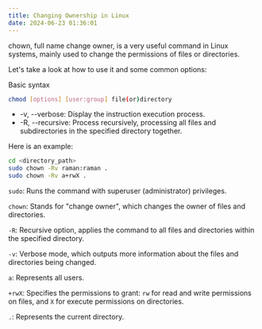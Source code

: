 ```yaml
---
title: Changing Ownership in Linux
date: 2024-06-23 01:36:01
---
```


chown, full name change owner, is a very useful command in Linux systems, mainly used to change the permissions of files or directories.

 Let's take a look at how to use it and some common options:

Basic syntax

```bash
chmod [options] [user:group] file(or)directory 
```

- -v, --verbose: Display the instruction execution process.
- -R, --recursive: Process recursively, processing all files and subdirectories in the specified directory together.



Here is an example:

```bash
cd <directory_path>
sudo chown -Rv raman:raman .
sudo chown -Rv a+rwX .
```

`sudo`: Runs the command with superuser (administrator) privileges.

`chown`: Stands for "change owner", which changes the owner of files and directories.

`-R`: Recursive option, applies the command to all files and directories within the specified directory.

`-v`: Verbose mode, which outputs more information about the files and directories being changed.

`a`: Represents all users.

`+rwX`: Specifies the permissions to grant: `rw` for read and write permissions on files, and `X` for execute permissions on directories.

`.`: Represents the current directory.
